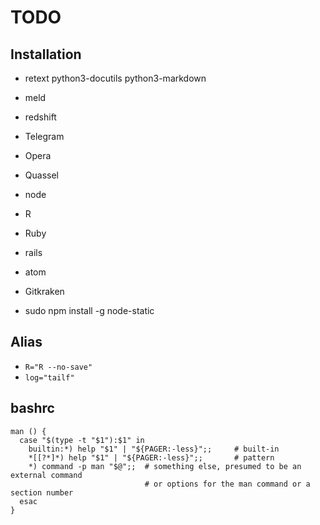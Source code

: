 # TODO

## Installation

- retext python3-docutils python3-markdown
- meld

- redshift
- Telegram
- Opera
- Quassel

- node
- R
- Ruby
- rails

- atom
- Gitkraken

- sudo npm install -g node-static

## Alias

- `R="R --no-save"`
- `log="tailf"`

## bashrc

```
man () {
  case "$(type -t "$1"):$1" in
    builtin:*) help "$1" | "${PAGER:-less}";;     # built-in
    *[[?*]*) help "$1" | "${PAGER:-less}";;       # pattern
    *) command -p man "$@";;  # something else, presumed to be an external command
                              # or options for the man command or a section number
  esac
}
```
